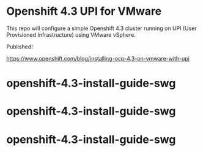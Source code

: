 # Openshift 4.3 UPI for VMware

This repo will configure a simple Openshift 4.3 cluster running on UPI (User Provisioned Infrastructure) using VMware vSphere.

Published!

https://www.openshift.com/blog/installing-ocp-4.3-on-vmware-with-upi
# openshift-4.3-install-guide-swg
# openshift-4.3-install-guide-swg
# openshift-4.3-install-guide-swg
